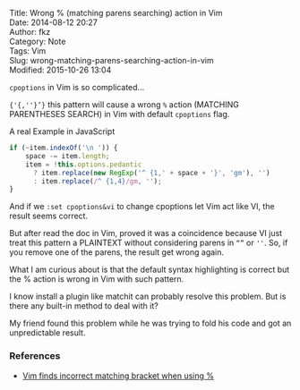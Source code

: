Title: Wrong % (matching parens searching) action in Vim  
Date: 2014-08-12 20:27  
Author: fkz  
Category: Note  
Tags: Vim  
Slug: wrong-matching-parens-searching-action-in-vim  
Modified: 2015-10-26 13:04  
  
`cpoptions` in Vim is so complicated...  
  
`{'{,''}’}` this pattern will cause a wrong `%` action (MATCHING PARENTHESES SEARCH) in Vim with default `cpoptions` flag.  
  
A real Example in JavaScript  
  
```javascript  
if (~item.indexOf('\n ')) {  
    space -= item.length;  
    item = !this.options.pedantic  
      ? item.replace(new RegExp('^ {1,' + space + '}', 'gm'), '')  
      : item.replace(/^ {1,4}/gm, '');  
}  
```  
  
  
And if we `:set cpoptions&vi` to change cpoptions let Vim act like VI, the result seems correct.  
  
But after read the doc in Vim, proved it was a coincidence because VI just treat this pattern a PLAINTEXT without considering parens in `“”` or `''`. So, if you remove one of the parens, the result get wrong again.  
  
What I am curious about is that the default syntax highlighting is correct but the % action is wrong in Vim with such pattern.  
  
I know install a plugin like matchit can probably resolve this problem. But is there any built-in method to deal with it?  
  
My friend found this problem while he was trying to fold his code and got an unpredictable result.  
  
  
### References  
+ [Vim finds incorrect matching bracket when using %](http://stackoverflow.com/questions/1903225/vim-finds-incorrect-matching-bracket-when-using)  
